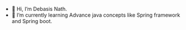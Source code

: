 - 👋 Hi, I’m Debasis Nath.
- 🌱 I’m currently learning Advance java concepts like Spring framework and Spring boot.


<!---
debasis-spec/debasis-spec is a ✨ special ✨ repository because its `README.md` (this file) appears on your GitHub profile.
You can click the Preview link to take a look at your changes.
--->
